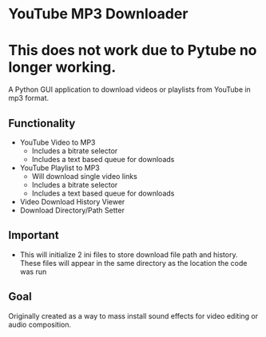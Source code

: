 # YouTube MP3 Downloader
# This does not work due to Pytube no longer working.
A Python GUI application to download videos or playlists from YouTube in mp3 format.
## Functionality
- YouTube Video to MP3
  - Includes a bitrate selector
  - Includes a text based queue for downloads
- YouTube Playlist to MP3
  - Will download single video links
  - Includes a bitrate selector
  - Includes a text based queue for downloads
- Video Download History Viewer
- Download Directory/Path Setter
## Important
- This will initialize 2 ini files to store download file path and history. These files will appear in the same directory as the location the code was run
## Goal
Originally created as a way to mass install sound effects for video editing or audio composition.

